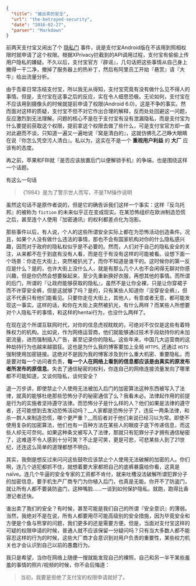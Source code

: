 ```json
{
  "title": "被出卖的安全",
  "url": "the-betrayed-security",
  "date": "2016-02-27",
  "parser": "Markdown"
}
```

前两天支付宝又闹出了个 [隐私门](https://www.zhihu.com/question/40638556) 事件，说是支付宝Android版在不该用到照相权限时就申请了这个权限。根据XPrivacy拦截到的API调用过程，支付宝有偷偷上传用户隐私的嫌疑。不久以后，支付宝官方『辟谣』，几句话把这些事情从自己身上撇得一干二净，撤掉了服务器上的热补丁，然后有阿里员工开始『悬赏』请『大牛』给出流量分析。

由于吾辈日常冻结支付宝，所以我无从得知，支付宝究竟有没有做什么见不得人的事情。但是，支付宝在这事之后的反应，实在令人细思恐极。无论如何，支付宝在不应该用到摄像头的时候就提前申请了权限(Android 6.0)，这是不争的事实。然而面对这样的质疑，支付宝不但不对它作出合理的解释，反而处处回避这一问题，反应激烈到无法理解。问题的核心不是在于支付宝有没有泄漏隐私，而是支付宝为什么要提前获取这个权限，提前拿这个权限去做了些什么，可是支付宝官方却一直对此避而不谈，只知道一遍又一遍地说『窝是清白的』，这就仿佛孔乙己睁大眼睛在说『你怎么凭空污人清白』。私以为，这实在不是一个 __重视用户利益__ 的 __大厂__ 应该有的态度。

再之前，苹果和FBI就『是否应该放置后门以便解锁手机』的争端，也是围绕这样一个话题。

有这么一句话

> 《1984》是为了警示世人而写，不是TM操作说明

虽然这句话不是原作者说的，但是它的确告诉我们这样一个事实：这样『反乌托邦』的被称为 `fiction` 的未来似乎正在变成现实。在某恐怖组织在欧洲制造恐慌之后，甚至连个人使用『加密通讯』的权利都差点化为泡影。

那些事件以后，有人说，个人的这些所谓安全实际上都在为恐怖活动创造条件。况且，如果个人没有做什么违法的事情，那也不会有国家机构对你的什么隐私感兴趣，因而对于政府的隐私权似乎是不必要的。然而，人们对于自己的隐私安全的关注，从来都不在于到底有没有人看，而是在于有没有这样的可能被看。设想下面一个场景：你走在大街上，突然被扒光了，而你不知道是谁干的。这时候你的第一反应是什么？是的，也许大街上没什么人，就是有那么几个人也不会闲得无聊对你感兴趣，但是你仍然会想要躲起来，至少先重新换好衣服，再想其他的事情。而所谓的后门，所谓的『让政府能够获取的隐私』，虽然不是让你全裸，只是让你穿裙子而不许穿安全裤，但是这就够了吗？是的，只有某些人知道你『没穿安全裤』，但这不代表只有他们能看见。只要你走在大街上，其他人，有意或者无意，都可能发现这一事实。这样的话，和你在大街上突然被扒光，有什么两样？而某些人所想要对个人隐私干的事情，和这样的hentai行为，也没什么两样了。

在现在这个所谓互联网时代，对你的信息虎视眈眈的，可绝对不仅仅是这些有着特殊权力的机构。比如说，作为网络运营商，他们就能够通过技术手段劫持你的未加密流量，进而强制插入广告，甚至记录你的隐私。这些年来，中国几大运营商的这种劫持行为也越来越猖狂。这也是为什么我的博客要加上全局 `HTTPS`, 还通过 `HSTS` 强制使用加密链接。这绝对不是因为我的博客涉及到什么重大机密、重要隐私，而是要对每一个访问者负责，__每一个人在网络上看到的信息都应该是由真实的原发布者所发布的原信息__。失去了通信秘密的权利，你连自己的网络连接流量发向了哪里都不可能知道，又谈何隐私，谈何安全？

退一万步讲，即使禁止个人使用无法被加入后门的加密算法这种东西被写入了法律，就真的能够杜绝那些恐怖分子的秘密通信了么？我看未必。法律起作用的前提是行为的实施者坚持遵守法律。而恐怖分子是什么样的人？他们如果是法律的遵守者，还可能想到去发动恐怖活动吗？__人家都是恐怖分子了，违反一两条法律，和杀一群人来制造恐慌，哪个更严重？__而后者对于他们来说已经习以为常。即使不使用复杂的加密算法，他们也有一百种方法在某些人的眼皮子底下传递信息，而这些人却无可奈何。如果这种条文被写入了法律，那就只有犯罪分子才拥有通信秘密了，这难道不令人感到十分可笑？不止是可笑，更是可悲，可悲某些人到了21世纪，还连这么简单的道理都想不明白。

其实，我倒是想反过来问问这些鼓吹应该禁止个人使用无法破解的加密的人。你们啊，连几个逃犯都抓不住，就想着要大家都把自己的底裤暴露给你看，这真是naïve。连几个牛逼的安全专家的工资都不肯付，就来吐槽没法破解所谓犯罪分子的加密信息，要手机生产厂商专门为你植入后门，也真是无能。你开不了防盗门，就让所有人都不要装防盗门，这种嘴脸……一谈到如何保护隐私，就跑，跑得比香港记者还快。

谁出卖了我们的安全？有时候，甚至可能是我们自己的所谓『安全意识』的薄弱。当然，我绝对不是在说，所有人都要用尽可能高级别的安全措施，因为毕竟安全和方便是个鱼与熊掌的问题，我们更多的还是需要方便。但是，当面对支付宝这样的可疑的权限申请的时候，普通人就不应该保留一分疑问吗？只有当大多数人都不能容忍这样的行为的时候，这些大厂商才会意识到对用户负责的重要性，某些权力机关也才会认识到自己以前的愚蠢行为。

我只是希望，当你在网络上随便一搜就能发现自己的裸照，自己和另一半干某些羞羞的事情的照片/视频的时候，你不会后悔道：

> 当初，我要是拒绝了支付宝的权限申请就好了。